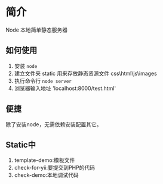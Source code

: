 # 简介
Node 本地简单静态服务器

## 如何使用

1. 安装 `node`
2. 建立文件夹 static 用来存放静态资源文件 css\html\js\images
3. 执行命令行 `node server`
4. 浏览器输入地址 'localhost:8000/test.html'

## 便捷
除了安装node，无需依赖安装配置其它。

## Static中

1. template-demo:模板文件
2. check-for-yii:要提交到PHP的代码
3. check-demo:本地调试代码
